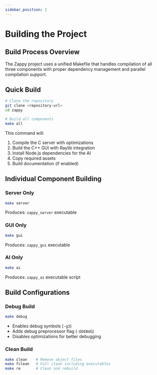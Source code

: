 ```yaml
---
sidebar_position: 2
---
```


# Building the Project

## Build Process Overview

The Zappy project uses a unified Makefile that handles compilation of all three components with proper dependency management and parallel compilation support.

## Quick Build

```bash
# Clone the repository
git clone <repository-url>
cd zappy

# Build all components
make all
```

This command will:
1. Compile the C server with optimizations
2. Build the C++ GUI with Raylib integration
3. Install Node.js dependencies for the AI
4. Copy required assets
5. Build documentation (if enabled)

## Individual Component Building

### Server Only
```bash
make server
```
Produces: `zappy_server` executable

### GUI Only
```bash
make gui
```
Produces: `zappy_gui` executable

### AI Only
```bash
make ai
```
Produces: `zappy_ai` executable script

## Build Configurations

### Debug Build
```bash
make debug
```
- Enables debug symbols (`-g3`)
- Adds debug preprocessor flag (`-DDEBUG`)
- Disables optimizations for better debugging

### Clean Build
```bash
make clean    # Remove object files
make fclean   # Full clean including executables
make re       # Clean and rebuild
```
